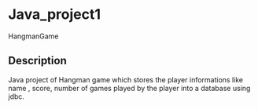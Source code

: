 # Java_project1
HangmanGame

## Description
Java project of Hangman game which stores the player informations like name , score, number of games played by the player into a database using jdbc.

